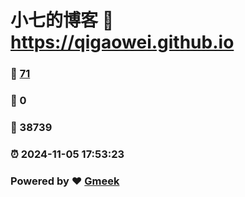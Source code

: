 # 小七的博客 :link: https://qigaowei.github.io 
### :page_facing_up: [71](https://qigaowei.github.io/tag.html) 
### :speech_balloon: 0 
### :hibiscus: 38739 
### :alarm_clock: 2024-11-05 17:53:23 
### Powered by :heart: [Gmeek](https://github.com/Meekdai/Gmeek)

